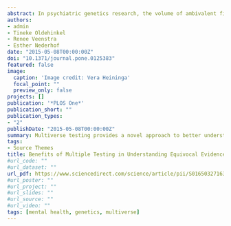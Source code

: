 ```yaml
---
abstract: In psychiatric genetics research, the volume of ambivalent findings on gene-environment interactions (G x E) is growing at an accelerating pace. In response to the surging suspicions of systematic distortion, we challenge the notion of chance capitalization as a possible contributor. Beyond qualifying multiple testing as a mere methodological issue that, if uncorrected, leads to chance capitalization, we advance towards illustrating the potential benefits of multiple tests in understanding equivocal evidence in genetics literature. Method - We focused on the interaction between the serotonin-transporter-linked promotor region (5-HTTLPR) and childhood adversities with regard to depression. After testing 2160 interactions with all relevant measures available within the Dutch population study of adolescents TRAILS, we calculated percentages of significant (p < .05) effects for several subsets of regressions. Using chance capitalization (i.e. overall significance rate of 5% alpha and randomly distributed findings) as a competing hypothesis, we expected more significant effects in the subsets of regressions involving 1) interview-based instead of questionnaire-based measures; 2) abuse instead of milder childhood adversities; and 3) early instead of later adversities. Furthermore, we expected equal significance percentages across 4) male and female subsamples, and 5) various genotypic models of 5-HTTLPR. Results - We found differences in the percentages of significant interactions among the subsets of analyses, including those regarding sex-specific subsamples and genetic modeling, but often in unexpected directions. Overall, the percentage of significant interactions was 7.9% which is only slightly above the 5% that might be expected based on chance. Conclusion - Taken together, multiple testing provides a novel approach to better understand equivocal evidence on G x E, showing that methodological differences across studies are a likely reason for heterogeneity in findings - but chance capitalization is at least equally plausible.
authors:
- admin
- Tineke Oldehinkel
- Renee Veenstra
- Esther Nederhof
date: "2015-05-08T00:00:00Z"
doi: "10.1371/journal.pone.0125383"
featured: false
image:
  caption: 'Image credit: Vera Heininga'
  focal_point: ""
  preview_only: false
projects: []
publication: '*PLOS One*'
publication_short: ""
publication_types:
- "2"
publishDate: "2015-05-08T00:00:00Z"
summary: Multiverse testing provides a novel approach to better understand equivocal evidence on G x E, showing that methodological differences across studies are a likely reason for heterogeneity in findings - but chance capitalization is at least equally plausible.
tags:
- Source Themes
title: Benefits of Multiple Testing in Understanding Equivocal Evidence on Gene-Environment Interactions
#url_code: ""
#url_dataset: ""
url_pdf: https://www.sciencedirect.com/science/article/pii/S0165032716322029/pdfft?md5=d454cc9a42f182ee63b4ef66d3df08d0&pid=1-s2.0-S0165032716322029-main.pdf
#url_poster: ""
#url_project: ""
#url_slides: ""
#url_source: ""
#url_video: ""
tags: [mental health, genetics, multiverse]
---
```

